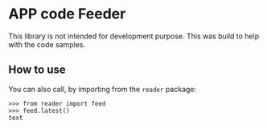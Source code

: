# APP code Feeder

This library is not intended for development purpose. This was build to help with the code samples.

## How to use

You can also call, by importing from the `reader` package:

    >>> from reader import feed
    >>> feed.latest()
    text
